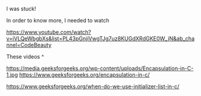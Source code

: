 I was stuck!

In order to know more, I needed to watch 

https://www.youtube.com/watch?v=iVLQeWbgbXs&list=PL43pGnjiVwgTJg7uz8KUGdXRdGKE0W_jN&ab_channel=CodeBeauty

These videos ^


https://media.geeksforgeeks.org/wp-content/uploads/Encapsulation-in-C-1.jpg
https://www.geeksforgeeks.org/encapsulation-in-c/


https://www.geeksforgeeks.org/when-do-we-use-initializer-list-in-c/